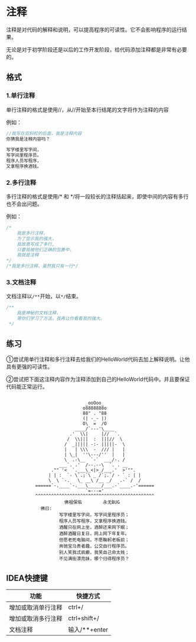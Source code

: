# 注释

注释是对代码的解释和说明，可以提高程序的可读性。它不会影响程序的运行结果。

无论是对于初学阶段还是以后的工作开发阶段，给代码添加注释都是非常有必要的。

## 格式

###  1.单行注释

单行注释的格式是使用//，从//开始至本行结尾的文字将作为注释的内容

例如：

~~~~java
//我写在双斜杠的后面，我是注释内容
你猜我是注释内容吗？
    
写字楼里写字间，
写字间里程序员。
程序人员写程序，
又拿程序换酒钱。
~~~~

### 2.多行注释

多行注释的格式是使用/* 和 */将一段较长的注释括起来，即使中间的内容有多行也不会出问题。

例如：

~~~~java
/*
	我是多行注释，
	为了显示我的强大，
	我故意写成了多行,
	只要我被他们正确的包裹中，
	我就是注释
*/
/*我是多行注释，虽然我只有一行*/
~~~~

### 3.文档注释

文档注释以`/**`开始，以`*/`结束。

~~~~java
/**
    我是神秘的文档注释，
    等你们学习了方法，我再让你看看我的强大。
 */
~~~~



## 练习

①尝试用单行注释和多行注释去给我们的HelloWorld代码去加上解释说明。让他具有更强的可读性。



②尝试把下面这注释内容作为注释添加到自己的HelloWorld代码中。并且要保证代码能正常运行。

~~~~

                              _ooOoo_
                             o8888888o
                             88" . "88
                             (| -_- |)
                             O\  =  /O
                          ____/`---'\____
                        .'  \\|     |//  `.
                       /  \\|||  :  |||//  \
                      /  _||||| -:- |||||-  \
                      |   | \\\  -  /// |   |
                      | \_|  ''\---/''  |   |
                      \  .-\__  `-`  ___/-. /
                    ___`. .'  /--.--\  `. . __
                 ."" '<  `.___\_<|>_/___.'  >'"".
                | | :  `- \`.;`\ _ /`;.`/ - ` : | |
                \  \ `-.   \_ __\ /__ _/   .-` /  /
           ======`-.____`-.___\_____/___.-`____.-'======
                              `=---='
           ^^^^^^^^^^^^^^^^^^^^^^^^^^^^^^^^^^^^^^^^^^^^^
                      佛祖保佑        永无BUG
             佛曰:
                    写字楼里写字间，写字间里程序员；
                    程序人员写程序，又拿程序换酒钱。
                    酒醒只在网上坐，酒醉还来网下眠；
                    酒醉酒醒日复日，网上网下年复年。
                    但愿老死电脑间，不愿鞠躬老板前；
                    奔驰宝马贵者趣，公交自行程序员。
                    别人笑我忒疯癫，我笑自己命太贱；
                    不见满街漂亮妹，哪个归得程序员？

~~~~

## IDEA快捷键

| 功能               | 快捷方式 |
| ------------------ | -------- |
| 增加或取消单行注释 | ctrl+/   |
| 增加或取消多行注释 | ctrl+shift+/ |
| 文档注释 | 输入/**+enter |


